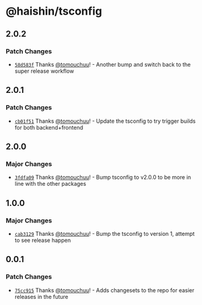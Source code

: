 # @haishin/tsconfig

## 2.0.2

### Patch Changes

- [`58d583f`](https://github.com/tomouchuu/haishin/commit/58d583f078e398734d48c2644f16740d61538660) Thanks [@tomouchuu](https://github.com/tomouchuu)! - Another bump and switch back to the super release workflow

## 2.0.1

### Patch Changes

- [`cb01f51`](https://github.com/tomouchuu/haishin/commit/cb01f513310ca556cd1869270cc7f39ba179b0e7) Thanks [@tomouchuu](https://github.com/tomouchuu)! - Update the tsconfig to try trigger builds for both backend+frontend

## 2.0.0

### Major Changes

- [`3fdfa09`](https://github.com/tomouchuu/haishin/commit/3fdfa094d5d305ea40255fd6112e35418db605c4) Thanks [@tomouchuu](https://github.com/tomouchuu)! - Bump tsconfig to v2.0.0 to be more in line with the other packages

## 1.0.0

### Major Changes

- [`cab3129`](https://github.com/tomouchuu/haishin/commit/cab31294cd800d35f69a353eb12403b506e3df85) Thanks [@tomouchuu](https://github.com/tomouchuu)! - Bump the tsconfig to version 1, attempt to see release happen

## 0.0.1

### Patch Changes

- [`75cc915`](https://github.com/tomouchuu/haishin/commit/75cc9157c32e348055223c831004db903bba5a6f) Thanks [@tomouchuu](https://github.com/tomouchuu)! - Adds changesets to the repo for easier releases in the future
